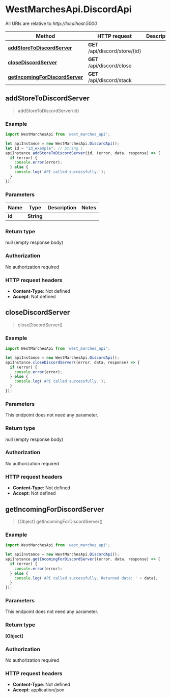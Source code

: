 # WestMarchesApi.DiscordApi

All URIs are relative to *http://localhost:5000*

Method | HTTP request | Description
------------- | ------------- | -------------
[**addStoreToDiscordServer**](DiscordApi.md#addStoreToDiscordServer) | **GET** /api/discord/store/{id} | 
[**closeDiscordServer**](DiscordApi.md#closeDiscordServer) | **GET** /api/discord/close | 
[**getIncomingForDiscordServer**](DiscordApi.md#getIncomingForDiscordServer) | **GET** /api/discord/stack | 



## addStoreToDiscordServer

> addStoreToDiscordServer(id)



### Example

```javascript
import WestMarchesApi from 'west_marches_api';

let apiInstance = new WestMarchesApi.DiscordApi();
let id = "id_example"; // String | 
apiInstance.addStoreToDiscordServer(id, (error, data, response) => {
  if (error) {
    console.error(error);
  } else {
    console.log('API called successfully.');
  }
});
```

### Parameters


Name | Type | Description  | Notes
------------- | ------------- | ------------- | -------------
 **id** | **String**|  | 

### Return type

null (empty response body)

### Authorization

No authorization required

### HTTP request headers

- **Content-Type**: Not defined
- **Accept**: Not defined


## closeDiscordServer

> closeDiscordServer()



### Example

```javascript
import WestMarchesApi from 'west_marches_api';

let apiInstance = new WestMarchesApi.DiscordApi();
apiInstance.closeDiscordServer((error, data, response) => {
  if (error) {
    console.error(error);
  } else {
    console.log('API called successfully.');
  }
});
```

### Parameters

This endpoint does not need any parameter.

### Return type

null (empty response body)

### Authorization

No authorization required

### HTTP request headers

- **Content-Type**: Not defined
- **Accept**: Not defined


## getIncomingForDiscordServer

> [Object] getIncomingForDiscordServer()



### Example

```javascript
import WestMarchesApi from 'west_marches_api';

let apiInstance = new WestMarchesApi.DiscordApi();
apiInstance.getIncomingForDiscordServer((error, data, response) => {
  if (error) {
    console.error(error);
  } else {
    console.log('API called successfully. Returned data: ' + data);
  }
});
```

### Parameters

This endpoint does not need any parameter.

### Return type

**[Object]**

### Authorization

No authorization required

### HTTP request headers

- **Content-Type**: Not defined
- **Accept**: application/json

